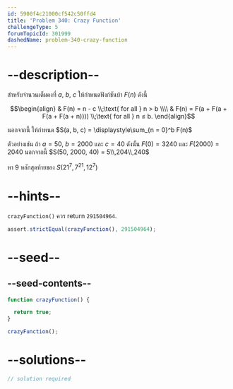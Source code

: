 ```yaml
---
id: 5900f4c21000cf542c50ffd4
title: 'Problem 340: Crazy Function'
challengeType: 5
forumTopicId: 301999
dashedName: problem-340-crazy-function
---
```


# --description--

สำหรับจำนวนเต็มคงที่ $a$, $b$, $c$ ให้กำหนดฟังก์ชันบ้า $F(n)$ ดังนี้

$$\begin{align}
  & F(n) = n - c \\;\text{ for all } n > b \\\\
  & F(n) = F(a + F(a + F(a + F(a + n)))) \\;\text{ for all } n ≤ b.
\end{align}$$

นอกจากนี้ ให้กำหนด $S(a, b, c) = \displaystyle\sum_{n = 0}^b F(n)$

ตัวอย่างเช่น ถ้า $a = 50$, $b = 2000$ และ $c = 40$ ดังนั้น $F(0) = 3240$ และ $F(2000) = 2040$ นอกจากนี้ $S(50, 2000, 40) = 5\\,204\\,240$

หา 9 หลักสุดท้ายของ $S({21}^7, 7^{21}, {12}^7)$

# --hints--

`crazyFunction()` ควร return `291504964`.

```js
assert.strictEqual(crazyFunction(), 291504964);
```

# --seed--

## --seed-contents--

```js
function crazyFunction() {

  return true;
}

crazyFunction();
```

# --solutions--

```js
// solution required
```
